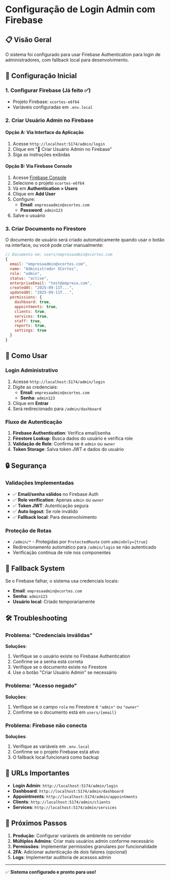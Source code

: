 # Configuração de Login Admin com Firebase

## 📋 Visão Geral

O sistema foi configurado para usar Firebase Authentication para login de administradores, com fallback local para desenvolvimento.

## 🔧 Configuração Inicial

### 1. **Configurar Firebase** (Já feito ✅)

- Projeto Firebase: `xcortes-e6f64`
- Variáveis configuradas em `.env.local`

### 2. **Criar Usuário Admin no Firebase**

#### Opção A: Via Interface da Aplicação

1. Acesse `http://localhost:5174/admin/login`
2. Clique em "🔧 Criar Usuário Admin no Firebase"
3. Siga as instruções exibidas

#### Opção B: Via Firebase Console

1. Acesse [Firebase Console](https://console.firebase.google.com/)
2. Selecione o projeto `xcortes-e6f64`
3. Vá em **Authentication > Users**
4. Clique em **Add User**
5. Configure:
   - **Email**: `empresaadmin@xcortes.com`
   - **Password**: `admin123`
6. Salve o usuário

### 3. **Criar Documento no Firestore**

O documento de usuário será criado automaticamente quando usar o botão na interface, ou você pode criar manualmente:

```javascript
// Documento em: users/empresaadmin@xcortes.com
{
  email: "empresaadmin@xcortes.com",
  name: "Administrador XCortes",
  role: "admin",
  status: "active",
  enterpriseEmail: "test@empresa.com",
  createdAt: "2025-09-11T...",
  updatedAt: "2025-09-11T...",
  permissions: {
    dashboard: true,
    appointments: true,
    clients: true,
    services: true,
    staff: true,
    reports: true,
    settings: true
  }
}
```

## 🚀 Como Usar

### Login Administrativo

1. Acesse `http://localhost:5174/admin/login`
2. Digite as credenciais:
   - **Email**: `empresaadmin@xcortes.com`
   - **Senha**: `admin123`
3. Clique em **Entrar**
4. Será redirecionado para `/admin/dashboard`

### Fluxo de Autenticação

1. **Firebase Authentication**: Verifica email/senha
2. **Firestore Lookup**: Busca dados do usuário e verifica role
3. **Validação de Role**: Confirma se é `admin` ou `owner`
4. **Token Storage**: Salva token JWT e dados do usuário

## 🔒 Segurança

### Validações Implementadas

- ✅ **Email/senha válidos** no Firebase Auth
- ✅ **Role verification**: Apenas `admin` ou `owner`
- ✅ **Token JWT**: Autenticação segura
- ✅ **Auto logout**: Se role inválido
- ✅ **Fallback local**: Para desenvolvimento

### Proteção de Rotas

- `/admin/*` - Protegidas por `ProtectedRoute` com `adminOnly={true}`
- Redirecionamento automático para `/admin/login` se não autenticado
- Verificação contínua de role nos componentes

## 🔄 Fallback System

Se o Firebase falhar, o sistema usa credenciais locais:

- **Email**: `empresaadmin@xcortes.com`
- **Senha**: `admin123`
- **Usuário local**: Criado temporariamente

## 🛠️ Troubleshooting

### Problema: "Credenciais inválidas"

**Soluções**:

1. Verifique se o usuário existe no Firebase Authentication
2. Confirme se a senha está correta
3. Verifique se o documento existe no Firestore
4. Use o botão "Criar Usuário Admin" se necessário

### Problema: "Acesso negado"

**Soluções**:

1. Verifique se o campo `role` no Firestore é `"admin"` ou `"owner"`
2. Confirme se o documento está em `users/{email}`

### Problema: Firebase não conecta

**Soluções**:

1. Verifique as variáveis em `.env.local`
2. Confirme se o projeto Firebase está ativo
3. O fallback local funcionará como backup

## 📱 URLs Importantes

- **Login Admin**: `http://localhost:5174/admin/login`
- **Dashboard**: `http://localhost:5174/admin/dashboard`
- **Appointments**: `http://localhost:5174/admin/appointments`
- **Clients**: `http://localhost:5174/admin/clients`
- **Services**: `http://localhost:5174/admin/services`

## 🎯 Próximos Passos

1. **Produção**: Configurar variáveis de ambiente no servidor
2. **Múltiplos Admins**: Criar mais usuários admin conforme necessário
3. **Permissões**: Implementar permissões granulares por funcionalidade
4. **2FA**: Adicionar autenticação de dois fatores (opcional)
5. **Logs**: Implementar auditoria de acessos admin

---

✅ **Sistema configurado e pronto para uso!**
